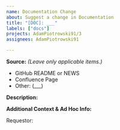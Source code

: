 ```yaml
---
name: Documentation Change
about: Suggest a change in Documentation
title: "[DOC]: ___"
labels: ["docs"]
projects: AdamPiotrowski91/3
assignees: AdamPiotrowski91

---
```


**Source:** *(Leave only applicable items.)*

- GitHub README or NEWS
- Confluence Page
- Other: (___)

**Description:**


**Additional Context & Ad Hoc Info:**

Requestor:
